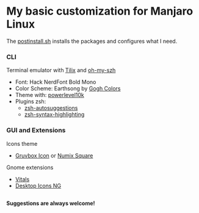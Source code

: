 # My basic customization for Manjaro Linux


The [postinstall.sh](/postinstall.sh) installs the packages and configures what I need.

### CLI

Terminal emulator with [Tilix](https://github.com/gnunn1/tilix/) and [oh-my-szh](https://ohmyz.sh/)

- Font: Hack NerdFont Bold Mono
- Color Scheme: Earthsong by [Gogh Colors](https://gogh-co.github.io/Gogh/)
- Theme with: [powerlevel10k](https://github.com/romkatv/powerlevel10k)
- Plugins zsh:
    - [zsh-autosuggestions](https://github.com/zsh-users/zsh-autosuggestions)
    - [zsh-syntax-highlighting](https://github.com/zsh-users/zsh-syntax-highlighting)


### GUI and Extensions

Icons theme
- [Gruvbox Icon](https://github.com/SylEleuth/gruvbox-plus-icon-pack) or [Numix Square](https://github.com/numixproject/numix-icon-theme-square)

Gnome extensions

- [Vitals](https://extensions.gnome.org/extension/1460/vitals/)
- [Desktop Icons NG](https://extensions.gnome.org/extension/2087/desktop-icons-ng-ding/)


##

#### Suggestions are always welcome!
